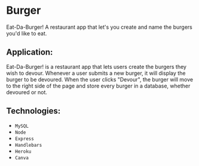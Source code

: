 # Burger
Eat-Da-Burger! A restaurant app that let's you create and name the burgers you'd like to eat. 

## Application: 

Eat-Da-Burger! is a restaurant app that lets users create the burgers they wish to devour. Whenever a user submits a new burger, it will display the burger to be devoured. When the user clicks "Devour", the burger will move to the right side of the page and store every burger in a database, whether devoured or not.

## Technologies: 
* `MySQL`
* `Node`
* `Express`
* `Handlebars`
* `Heroku`
* `Canva`

